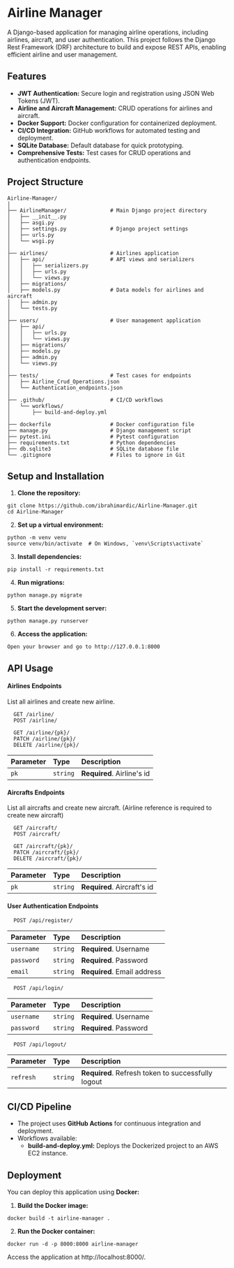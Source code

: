 
# Airline Manager

A Django-based application for managing airline operations, including airlines, aircraft, and user authentication. This project follows the Django Rest Framework (DRF) architecture to build and expose REST APIs, enabling efficient airline and user management.

## Features

* **JWT Authentication:** Secure login and registration using JSON Web Tokens (JWT).
* **Airline and Aircraft Management:** CRUD operations for airlines and aircraft.
* **Docker Support:** Docker configuration for containerized deployment.
* **CI/CD Integration:** GitHub workflows for automated testing and deployment.
* **SQLite Database:** Default database for quick prototyping.
* **Comprehensive Tests:** Test cases for CRUD operations and authentication endpoints.

## Project Structure


```
Airline-Manager/
│
├── AirlineManager/              # Main Django project directory
│   ├── __init__.py
│   ├── asgi.py
│   ├── settings.py              # Django project settings
│   ├── urls.py
│   └── wsgi.py
│
├── airlines/                    # Airlines application
│   ├── api/                     # API views and serializers
│   │   ├── serializers.py
│   │   ├── urls.py
│   │   └── views.py
│   ├── migrations/
│   ├── models.py                # Data models for airlines and aircraft
│   ├── admin.py
│   └── tests.py
│
├── users/                       # User management application
│   ├── api/
│   │   ├── urls.py
│   │   └── views.py
│   ├── migrations/
│   ├── models.py
│   ├── admin.py
│   └── views.py
│
├── tests/                       # Test cases for endpoints
│   ├── Airline_Crud_Operations.json
│   └── Authentication_endpoints.json
│
├── .github/                     # CI/CD workflows
│   └── workflows/
│       ├── build-and-deploy.yml
│
├── dockerfile                   # Docker configuration file
├── manage.py                    # Django management script
├── pytest.ini                   # Pytest configuration
├── requirements.txt             # Python dependencies
├── db.sqlite3                   # SQLite database file
└── .gitignore                   # Files to ignore in Git

```

## Setup and Installation


1. **Clone the repository:**
```
git clone https://github.com/ibrahimardic/Airline-Manager.git
cd Airline-Manager
```

2. **Set up a virtual environment:**
```
python -m venv venv
source venv/bin/activate  # On Windows, `venv\Scripts\activate`
```

3. **Install dependencies:**
```
pip install -r requirements.txt
```

4. **Run migrations:**
```
python manage.py migrate
```

5. **Start the development server:**
```
python manage.py runserver
```

6. **Access the application:**
```
Open your browser and go to http://127.0.0.1:8000
```
## API Usage

#### Airlines Endpoints

List all airlines and create new airline.

```http
  GET /airline/
  POST /airline/
```

```http
  GET /airline/{pk}/
  PATCH /airline/{pk}/
  DELETE /airline/{pk}/
```

| Parameter | Type     | Description                       |
| :-------- | :------- | :-------------------------------- |
| `pk`      | `string` | **Required**. Airline's id |


#### Aircrafts Endpoints
List all aircrafts and create new aircraft. (Airline reference is required to create new aircraft)
```http
  GET /aircraft/
  POST /aircraft/
```

```http
  GET /aircraft/{pk}/
  PATCH /aircraft/{pk}/
  DELETE /aircraft/{pk}/
```

| Parameter | Type     | Description                       |
| :-------- | :------- | :-------------------------------- |
| `pk`      | `string` | **Required**. Aircraft's id |
  

#### User Authentication Endpoints

```http
  POST /api/register/

  ```
| Parameter | Type     | Description                       |
| :-------- | :------- | :-------------------------------- |
| `username`      | `string` | **Required**. Username |
| `password`      | `string` | **Required**. Password |
| `email`      | `string` | **Required**. Email address |

```http
  POST /api/login/

```
| Parameter | Type     | Description                       |
| :-------- | :------- | :-------------------------------- |
| `username`      | `string` | **Required**. Username |
| `password`      | `string` | **Required**. Password |

```http
  POST /api/logout/

```
| Parameter | Type     | Description                       |
| :-------- | :------- | :-------------------------------- |
| `refresh`      | `string` | **Required**. Refresh token to successfully logout |

## CI/CD Pipeline

* The project uses **GitHub Actions** for continuous integration and deployment.
* Workflows available:
    * **build-and-deploy.yml:** Deploys the Dockerized project to an AWS EC2 instance.

## Deployment

You can deploy this application using **Docker:**

1. **Build the Docker image:**

```
docker build -t airline-manager .
```
2. **Run the Docker container:**
```
docker run -d -p 8000:8000 airline-manager
```
Access the application at http://localhost:8000/.